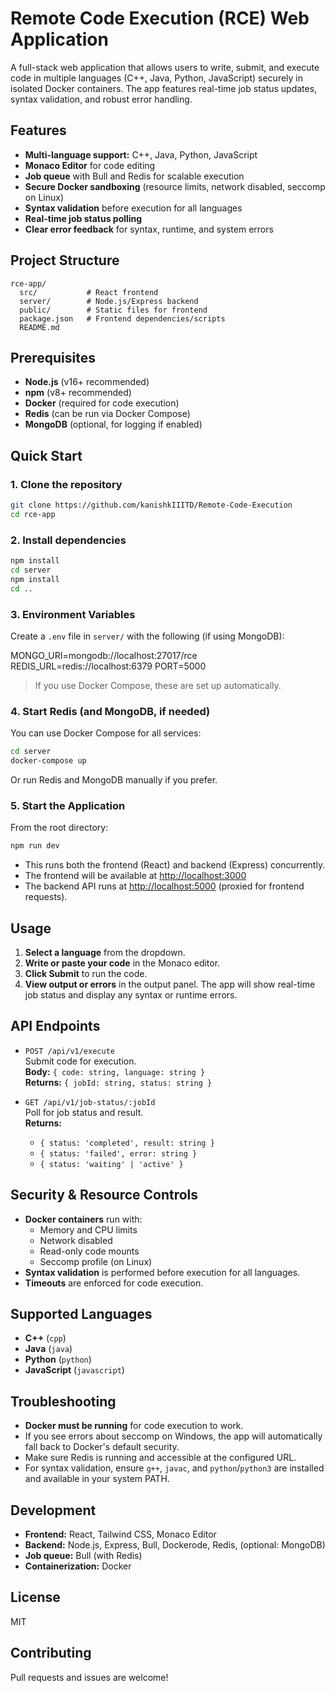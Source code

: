 # Remote Code Execution (RCE) Web Application

A full-stack web application that allows users to write, submit, and execute code in multiple languages (C++, Java, Python, JavaScript) securely in isolated Docker containers. The app features real-time job status updates, syntax validation, and robust error handling.

## Features

- **Multi-language support:** C++, Java, Python, JavaScript
- **Monaco Editor** for code editing
- **Job queue** with Bull and Redis for scalable execution
- **Secure Docker sandboxing** (resource limits, network disabled, seccomp on Linux)
- **Syntax validation** before execution for all languages
- **Real-time job status polling**
- **Clear error feedback** for syntax, runtime, and system errors

## Project Structure

```
rce-app/
  src/           # React frontend
  server/        # Node.js/Express backend
  public/        # Static files for frontend
  package.json   # Frontend dependencies/scripts
  README.md
```

## Prerequisites

- **Node.js** (v16+ recommended)
- **npm** (v8+ recommended)
- **Docker** (required for code execution)
- **Redis** (can be run via Docker Compose)
- **MongoDB** (optional, for logging if enabled)

## Quick Start

### 1. Clone the repository

```sh
git clone https://github.com/kanishkIIITD/Remote-Code-Execution
cd rce-app
```

### 2. Install dependencies

```sh
npm install
cd server
npm install
cd ..
```

### 3. Environment Variables

Create a `.env` file in `server/` with the following (if using MongoDB):

MONGO_URI=mongodb://localhost:27017/rce
REDIS_URL=redis://localhost:6379
PORT=5000

> If you use Docker Compose, these are set up automatically.

### 4. Start Redis (and MongoDB, if needed)

You can use Docker Compose for all services:

```sh
cd server
docker-compose up
```

Or run Redis and MongoDB manually if you prefer.

### 5. Start the Application

From the root directory:

```sh
npm run dev
```

- This runs both the frontend (React) and backend (Express) concurrently.
- The frontend will be available at [http://localhost:3000](http://localhost:3000)
- The backend API runs at [http://localhost:5000](http://localhost:5000) (proxied for frontend requests).

## Usage

1. **Select a language** from the dropdown.
2. **Write or paste your code** in the Monaco editor.
3. **Click Submit** to run the code.
4. **View output or errors** in the output panel. The app will show real-time job status and display any syntax or runtime errors.

## API Endpoints

- `POST /api/v1/execute`  
  Submit code for execution.  
  **Body:** `{ code: string, language: string }`  
  **Returns:** `{ jobId: string, status: string }`

- `GET /api/v1/job-status/:jobId`  
  Poll for job status and result.  
  **Returns:**  
    - `{ status: 'completed', result: string }`
    - `{ status: 'failed', error: string }`
    - `{ status: 'waiting' | 'active' }`

## Security & Resource Controls

- **Docker containers** run with:
  - Memory and CPU limits
  - Network disabled
  - Read-only code mounts
  - Seccomp profile (on Linux)
- **Syntax validation** is performed before execution for all languages.
- **Timeouts** are enforced for code execution.

## Supported Languages

- **C++** (`cpp`)
- **Java** (`java`)
- **Python** (`python`)
- **JavaScript** (`javascript`)

## Troubleshooting

- **Docker must be running** for code execution to work.
- If you see errors about seccomp on Windows, the app will automatically fall back to Docker's default security.
- Make sure Redis is running and accessible at the configured URL.
- For syntax validation, ensure `g++`, `javac`, and `python`/`python3` are installed and available in your system PATH.

## Development

- **Frontend:** React, Tailwind CSS, Monaco Editor
- **Backend:** Node.js, Express, Bull, Dockerode, Redis, (optional: MongoDB)
- **Job queue:** Bull (with Redis)
- **Containerization:** Docker

## License

MIT

## Contributing

Pull requests and issues are welcome!

